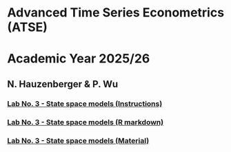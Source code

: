 # Advanced Time Series Econometrics (ATSE) 
# Academic Year 2025/26
## N. Hauzenberger & P. Wu

### [Lab No. 3 - State space models (Instructions)](https://github.com/nhauzenb/SGPE-ECNM11049/blob/main/Lab%20Material/Lab%203/ECNM11049-Lab3.pdf)
### [Lab No. 3 - State space models (R markdown)](https://nhauzenb.github.io/SGPE-ECNM11049/Lab%20Material/Lab%203/ECNM11049-Lab3.html)
### [Lab No. 3 - State space models (Material)](https://github.com/nhauzenb/SGPE-ECNM11049/blob/main/Lab%20Material/Lab%203/)
